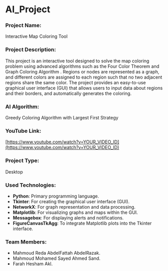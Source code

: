 # AI_Project

### Project Name:
Interactive Map Coloring Tool

### Project Description:
 This project is an interactive tool designed to solve the map coloring problem using 
advanced algorithms such as the Four Color Theorem and Graph Coloring Algorithm . 
Regions or nodes are represented as a graph, and different colors are assigned to each 
region such that no two adjacent regions share the same color. The project provides an 
easy-to-use graphical user interface (GUI) that allows users to input data about regions and 
their borders, and automatically generates the coloring. 

### AI Algorithm:
Greedy Coloring Algorithm with Largest First Strategy

### YouTube Link:
[https://www.youtube.com/watch?v=YOUR_VIDEO_ID](https://www.youtube.com/watch?v=YOUR_VIDEO_ID)

### Project Type:
Desktop

### Used Technologies:
- **Python**: Primary programming language.
- **Tkinter**: For creating the graphical user interface (GUI).
- **NetworkX**: For graph representation and data processing.
- **Matplotlib**: For visualizing graphs and maps within the GUI.
- **Messagebox**: For displaying alerts and notifications.
- **FigureCanvasTkAgg**: To integrate Matplotlib plots into the Tkinter interface.

### Team Members:
- Mahmoud Reda AbdelFattah AbdelRazak.
- Mahmoud Mohamed Sayed Ahmed Sand.
- Farah Hesham Akl.
